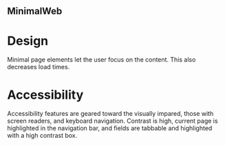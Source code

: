 ## MinimalWeb
# Design
   Minimal page elements let the user focus on the content. This also decreases load times.
# Accessibility
   Accessibility features are geared toward the visually impared, those with screen readers, and keyboard navigation. Contrast is high, current page is highlighted in the navigation bar, and fields are tabbable and highlighted with a high contrast box.
